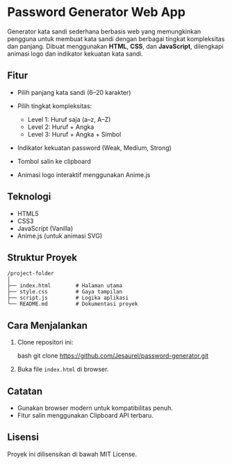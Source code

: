 
# Password Generator Web App

Generator kata sandi sederhana berbasis web yang memungkinkan pengguna untuk membuat kata sandi dengan berbagai tingkat kompleksitas dan panjang. Dibuat menggunakan **HTML**, **CSS**, dan **JavaScript**, dilengkapi animasi logo dan indikator kekuatan kata sandi.

## Fitur

* Pilih panjang kata sandi (6–20 karakter)
* Pilih tingkat kompleksitas:

  * Level 1: Huruf saja (a–z, A–Z)
  * Level 2: Huruf + Angka
  * Level 3: Huruf + Angka + Simbol
* Indikator kekuatan password (Weak, Medium, Strong)
* Tombol salin ke clipboard
* Animasi logo interaktif menggunakan Anime.js



## Teknologi

* HTML5
* CSS3
* JavaScript (Vanilla)
* Anime.js (untuk animasi SVG)

## Struktur Proyek

```
/project-folder
│
├── index.html        # Halaman utama
├── style.css         # Gaya tampilan
├── script.js         # Logika aplikasi
└── README.md         # Dokumentasi proyek
```

## Cara Menjalankan

1. Clone repositori ini:

   bash
   git clone https://github.com/Jesaurel/password-generator.git
   
2. Buka file `index.html` di browser.

## Catatan

* Gunakan browser modern untuk kompatibilitas penuh.
* Fitur salin menggunakan Clipboard API terbaru.

## Lisensi

Proyek ini dilisensikan di bawah MIT License.
